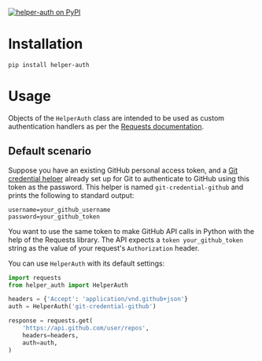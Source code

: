 [![helper-auth on PyPI](https://img.shields.io/pypi/v/helper-auth)][PyPI]

# Installation

```
pip install helper-auth
```

# Usage

Objects of the `HelperAuth` class are intended to be used as custom
authentication handlers as per the
[Requests documentation](https://requests.readthedocs.io/en/latest/user/authentication/#new-forms-of-authentication).


## Default scenario

Suppose you have an existing GitHub personal access token, and a
[Git credential helper](https://git-scm.com/docs/gitcredentials#_custom_helpers)
already set up for Git to authenticate to GitHub using this token as
the password. This helper is named `git-credential-github` and prints
the following to standard output:

```
username=your_github_username
password=your_github_token
```

You want to use the same token to make GitHub API calls in Python with
the help of the Requests library. The API expects a
`token your_github_token` string as the value of
your request's `Authorization` header.

You can use `HelperAuth` with its default settings:

```python
import requests
from helper_auth import HelperAuth

headers = {'Accept': 'application/vnd.github+json'}
auth = HelperAuth('git-credential-github')

response = requests.get(
    'https://api.github.com/user/repos',
    headers=headers,
    auth=auth,
)
```

[PyPI]: https://pypi.org/project/helper-auth
